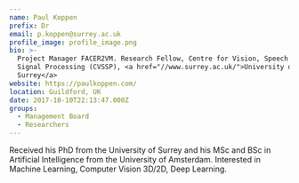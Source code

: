 ```yaml
---
name: Paul Koppen
prefix: Dr
email: p.koppen@surrey.ac.uk
profile_image: profile_image.png
bio: >-
  Project Manager FACER2VM. Research Fellow, Centre for Vision, Speech and
  Signal Processing (CVSSP), <a href="//www.surrey.ac.uk/">University of
  Surrey</a>
website: https://paulkoppen.com/
location: Guildford, UK
date: 2017-10-10T22:13:47.000Z
groups:
  - Management Board
  - Researchers
---
```


Received his PhD from the University of Surrey and his MSc and BSc in Artificial
Intelligence from the University of Amsterdam. Interested in Machine Learning,
Computer Vision 3D/2D, Deep Learning.
